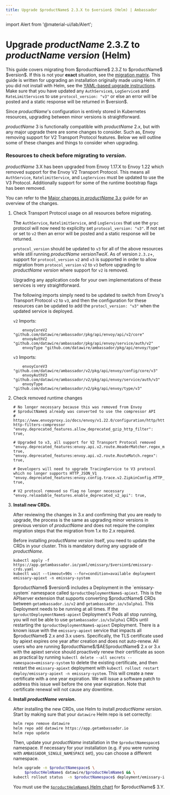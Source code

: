 ```yaml
---
title: Upgrade $productName$ 2.3.X to $version$ (Helm) | Ambassador
---
```


import Alert from '@material-ui/lab/Alert';

# Upgrade $productName$ 2.3.Z to $productName$ $version$ (Helm)

<Alert severity="info">
  This guide covers migrating from $productName$ 2.3.Z to $productName$ $version$. If
  this is not your <b>exact</b> situation, see the <a href="../../../../migration-matrix">migration
  matrix</a>.
</Alert>

<Alert severity="warning">
  This guide is written for upgrading an installation originally made using Helm.
  If you did not install with Helm, see the <a href="../../../yaml/emissary-2.2/emissary-2.3">YAML-based
  upgrade instructions</a>.
</Alert>

<Alert severity="warning">
  Make sure that you have updated any <code>AuthService</code>s, <code>LogService</code>s and <code>RateLimitService</code>s to use
  <code>protocol_version: "v3"</code> or else an error will be posted and a static response will be returned in $version$.
</Alert>

Since $productName$'s configuration is entirely stored in Kubernetes resources, upgrading between minor
versions is straightforward.

$productName$ 3 is functionally compatible with $productName$ 2.x, but with any major upgrade there are some changes to consider. Such as, Envoy removing support for V2 Transport Protocol features. Below we will outline some of these changes and things to consider when upgrading.

### Resources to check before migrating to $version$.

$productName$ 3.X has been upgraded from Envoy 1.17.X to Envoy 1.22 which removed support for the Envoy V2 Transport Protocol. This means all `AuthService`, `RatelimitService`, and `LogServices` must be updated to use the V3 Protocol. Additionally support for some of the runtime bootstrap flags has been removed.

You can refer to the [Major changes in $productName$ 3.x](../../../../../../about/changes-3.y/) guide for an overview of the changes.

1. Check Transport Protocol usage on all resources before migrating.

    The `AuthService`, `RatelimitService`, and `LogServices` that use the `grpc` protocol will now need to explicilty set `protocol_version: "v3"`. If not set or set to `v2` then an error will be posted and a static response will be returned.

    `protocol_version` should be updated to `v3` for all of the above resources while still running $productName$ $versionTwoX$. As of version `2.3.z`+, support for `protocol_version` `v2` and `v3` is supported in order to allow migration from `protocol_version` `v2` to `v3` before upgrading to $productName$ $version$ where support for `v2` is removed.

    Upgrading any application code for your own implementations of these services is very straightforward.

    The following imports simply need to be updated to switch from Envoy's Transport Protocol `v2` to `v3`, and then the configuration for these resources can be updated to add the `protocl_version: "v3"` when the updated service is deployed.

    `v2` Imports:
    ```
	    envoyCoreV2 "github.com/datawire/ambassador/pkg/api/envoy/api/v2/core"
	    envoyAuthV2 "github.com/datawire/ambassador/pkg/api/envoy/service/auth/v2"
	    envoyType "github.com/datawire/ambassador/pkg/api/envoy/type"
    ```

    `v3` Imports:
    ```
	    envoyCoreV3 "github.com/datawire/ambassador/v2/pkg/api/envoy/config/core/v3"
	    envoyAuthV3 "github.com/datawire/ambassador/v2/pkg/api/envoy/service/auth/v3"
	    envoyType "github.com/datawire/ambassador/v2/pkg/api/envoy/type/v3"
    ```

2. Check removed runtime changes

   ```
   # No longer necessary because this was removed from Envoy
   # $productName$ already was converted to use the compressor API
   # https://www.envoyproxy.io/docs/envoy/v1.22.0/configuration/http/http_filters/compressor_filter#config-http-filters-compressor
   "envoy.deprecated_features.allow_deprecated_gzip_http_filter": true,

   # Upgraded to v3, all support for V2 Transport Protocol removed
   "envoy.deprecated_features:envoy.api.v2.route.HeaderMatcher.regex_match": true,
   "envoy.deprecated_features:envoy.api.v2.route.RouteMatch.regex": true,

   # Developers will need to upgrade TracingService to V3 protocol which no longer supports HTTP_JSON_V1
   "envoy.deprecated_features:envoy.config.trace.v2.ZipkinConfig.HTTP_JSON_V1": true,

   # V2 protocol removed so flag no longer necessary
   "envoy.reloadable_features.enable_deprecated_v2_api": true,
   ```

3. **Install new CRDs.**

   After reviewing the changes in 3.x and confirming that you are ready to upgrade, the process is the same as upgrading minor versions
   in previous version of $productName$ and does not require the complex migration steps that the migration from 1.x tto 2.x required.

   Before installing $productName$ $version$ itself, you need to update the CRDs in
   your cluster. This is mandatory during any upgrade of $productName$.

   ```
   kubectl apply -f https://app.getambassador.io/yaml/emissary/$version$/emissary-crds.yaml
   kubectl wait --timeout=90s --for=condition=available deployment emissary-apiext -n emissary-system
   ```

   <Alert severity="info">
     $productName$ $version$ includes a Deployment in the `emissary-system` namespace
     called <code>$productDeploymentName$-apiext</code>. This is the APIserver extension
     that supports converting $productName$ CRDs between <code>getambassador.io/v2</code>
     and <code>getambassador.io/v3alpha1</code>. This Deployment needs to be running at
     all times.
   </Alert>

   <Alert severity="warning">
     If the <code>$productDeploymentName$-apiext</code> Deployment's Pods all stop running,
     you will not be able to use <code>getambassador.io/v3alpha1</code> CRDs until restarting
     the <code>$productDeploymentName$-apiext</code> Deployment.
   </Alert>

   <Alert severity="warning">
    There is a known issue with the <code>emissary-apiext</code> service that impacts all $productName$ 2.x and 3.x users. Specifically, the TLS certificate used by apiext expires one year after creation and does not auto-renew. All users who are running $productName$/$AESproductName$ 2.x or 3.x with the apiext service should proactively renew their certificate as soon as practical by running <code>kubectl delete --all secrets --namespace=emissary-system</code> to delete the existing certificate, and then restart the <code>emissary-apiext</code> deployment with <code>kubectl rollout restart deploy/emissary-apiext -n emissary-system</code>.
    This will create a new certificate with a one year expiration. We will issue a software patch to address this issue well before the one year expiration. Note that certificate renewal will not cause any downtime.
   </Alert>

4. **Install $productName$ $version$.**

   After installing the new CRDs, use Helm to install $productName$ $version$. Start by
   making sure that your `datawire` Helm repo is set correctly:

   ```bash
   helm repo remove datawire
   helm repo add datawire https://app.getambassador.io
   helm repo update
   ```

   Then, update your $productName$ installation in the `$productNamespace$` namespace.
   If necessary for your installation (e.g. if you were running with
   `AMBASSADOR_SINGLE_NAMESPACE` set), you can choose a different namespace.

   ```bash
   helm upgrade -n $productNamespace$ \
        $productHelmName$ datawire/$productHelmName$ && \
   kubectl rollout status  -n $productNamespace$ deployment/emissary-ingress -w
   ```

   <Alert severity="warning">
    You must use the <a href="https://artifacthub.io/packages/helm/datawire/emissary-ingress/$ossChartVersion$"><code>$productHelmName$</code> Helm chart</a> for $productName$ 3.Y.
   </Alert>
